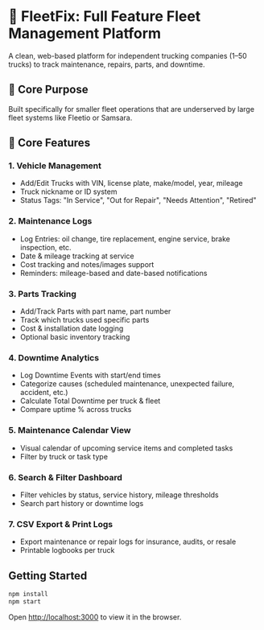 # 🚚 FleetFix: Full Feature Fleet Management Platform

A clean, web-based platform for independent trucking companies (1–50 trucks) to track maintenance, repairs, parts, and downtime.

## 🔑 Core Purpose
Built specifically for smaller fleet operations that are underserved by large fleet systems like Fleetio or Samsara.

## 🧱 Core Features 

### 1. Vehicle Management
- Add/Edit Trucks with VIN, license plate, make/model, year, mileage
- Truck nickname or ID system
- Status Tags: "In Service", "Out for Repair", "Needs Attention", "Retired"

### 2. Maintenance Logs
- Log Entries: oil change, tire replacement, engine service, brake inspection, etc.
- Date & mileage tracking at service
- Cost tracking and notes/images support
- Reminders: mileage-based and date-based notifications

### 3. Parts Tracking
- Add/Track Parts with part name, part number
- Track which trucks used specific parts
- Cost & installation date logging
- Optional basic inventory tracking

### 4. Downtime Analytics
- Log Downtime Events with start/end times
- Categorize causes (scheduled maintenance, unexpected failure, accident, etc.)
- Calculate Total Downtime per truck & fleet
- Compare uptime % across trucks

### 5. Maintenance Calendar View
- Visual calendar of upcoming service items and completed tasks
- Filter by truck or task type

### 6. Search & Filter Dashboard
- Filter vehicles by status, service history, mileage thresholds
- Search part history or downtime logs

### 7. CSV Export & Print Logs
- Export maintenance or repair logs for insurance, audits, or resale
- Printable logbooks per truck


## Getting Started

```bash
npm install
npm start
```

Open [http://localhost:3000](http://localhost:3000) to view it in the browser.


